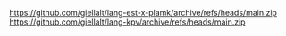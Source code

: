 https://github.com/giellalt/lang-est-x-plamk/archive/refs/heads/main.zip
https://github.com/giellalt/lang-kpv/archive/refs/heads/main.zip
